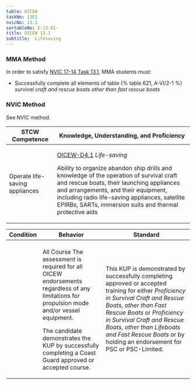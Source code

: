 ```yaml
---
table: OICEW
taskNo: 13E1
nvicNo: 13.1 
sortableNo: E-13-01-
title: OICEW 13.1 
subtitle:  Lifesaving
---
```



### MMA Method

In order to satisfy  [NVIC 17-14  Task  13.1]({{site.baseurl}}/assets/images/nvic-17-14.pdf), MMA students must:

* Successfully complete all elements of table {% table 621, A-VI/2-1 %} *survival craft and rescue boats other than fast rescue boats*


### NVIC Method

<a onclick="togglevisibility('nvic_methods')" >See NVIC method.</a>

<div id='nvic_methods' class='hide'>

<table>
<thead>
<tr>
<th class='forty'> STCW Competence </th>
<th class='sixty'> Knowledge, Understanding, and Proficiency </th>
</tr>
</thead>




<tbody>
<tr><td markdown='1'>

Operate life-saving appliances

</td><td markdown='1'>

[OICEW-D4.1]({{site.baseurl}}/tables/31.html#OICEW-D4.1) *Life-saving*

Ability to organize abandon ship drills and knowledge of the operation of survival craft and rescue boats, their launching appliances and arrangements, and their equipment, including radio life-saving appliances, satellite EPIRBs, SARTs, immersion suits and thermal protective aids

</td></tr>


</tbody>
</table>


<table>
<thead>
<tr><th class='twenty'>  Condition </th><th class='twenty'> Behavior </th><th  class='sixty'>Standard </th></tr>
</thead>
<tbody >



<tr><td markdown='1'>


</td><td markdown='1'>


<br>

<div class="tooltip">All Course
<span class="tooltiptext">
The assessment is required for all OICEW endorsements regardless of any limitations for propulsion mode and/or vessel equipment.

The candidate demonstrates the KUP by successfully completing a Coast Guard approved or accepted course.
</span>
</div>


</td><td markdown='1'>

This KUP is demonstrated by successfully completing approved or accepted training for either *Proficiency in Survival Craft and Rescue Boats, other than Fast Rescue Boats* or *Proficiency in Survival Craft and Rescue Boats, other than Lifeboats and Fast Rescue Boats* or by holding an endorsement for PSC or PSC-Limited.

</td></tr>
</tbody>
</table>
</div>
